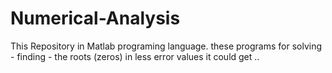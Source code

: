# Numerical-Analysis
This Repository in Matlab programing language.
these programs for solving - finding - the roots (zeros) in less error values it could get .. 
